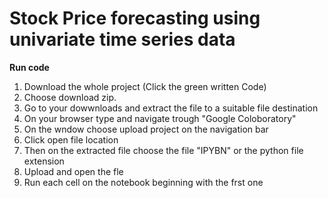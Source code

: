# Stock Price forecasting using univariate time series data

<b>Run code</b>
<ol>
  <li>Download the whole project (Click the green written Code)</li>
  <li>Choose download zip.</li>
  <li>Go to your dowwnloads and extract the file to a suitable file destination</li>
  <li>On your browser type and navigate trough "Google Coloboratory" </li>
  <li>On the wndow choose upload project on the navigation bar</li>
  <li>Click open file location</li>
  <li> Then on the extracted file choose the file "IPYBN" or the python file extension</li>
  <li> Upload and open the fle</li>
  <li>Run each cell on the notebook beginning with the frst one</li>
</ol>

